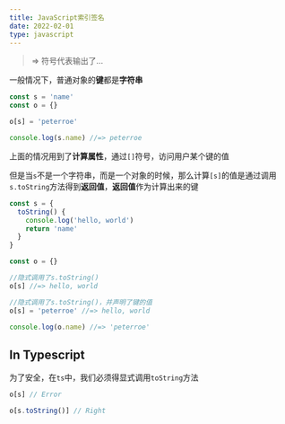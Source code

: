 ```yaml
---
title: JavaScript索引签名
date: 2022-02-01
type: javascript
---
```


> => 符号代表输出了...

一般情况下，普通对象的**键**都是**字符串**

```js
const s = 'name'
const o = {}

o[s] = 'peterroe'

console.log(s.name) //=> peterroe
```

上面的情况用到了**计算属性**，通过`[]`符号，访问用户某个键的值

但是当`s`不是一个字符串，而是一个对象的时候，那么计算`[s]`的值是通过调用`s.toString`方法得到**返回值**，**返回值**作为计算出来的键

```js
const s = {
  toString() {
    console.log('hello, world')
    return 'name'
  }
}

const o = {}

//隐式调用了s.toString()
o[s] //=> hello, world

//隐式调用了s.toString()，并声明了键的值
o[s] = 'peterroe' //=> hello, world

console.log(o.name) //=> 'peterroe' 
```

## In Typescript

为了安全，在`ts`中，我们必须得显式调用`toString`方法

```js
o[s] // Error

o[s.toString()] // Right
```